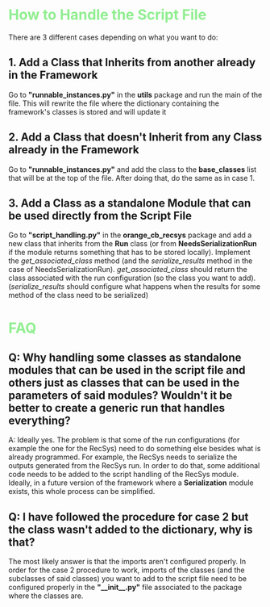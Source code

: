 <h1 style="color:lightgreen"> How to Handle the Script File </h1>

<p> There are 3 different cases depending on what you want to do:</p>

<h2> 1. Add a Class that Inherits from another already in the Framework </h2>
<p> Go to <B>"runnable_instances.py"</B> in the <B>utils</B> package and run the main of the file. This will rewrite
the file where the dictionary containing the framework's classes is stored and will update it</p>

<h2> 2. Add a Class that doesn't Inherit from any Class already in the Framework </h2>
<p> Go to <B>"runnable_instances.py"</B> and add the class to the <B>base_classes</B> list that will be at
the top of the file. After doing that, do the same as in case 1.</p>

<h2> 3. Add a Class as a standalone Module that can be used directly from the Script File </h2>
<p> Go to <B>"script_handling.py"</B> in the <B>orange_cb_recsys</B> package and add a new class that inherits from the <B>Run</B> class (or from <B>NeedsSerializationRun</B> if the module returns something that has to be stored locally). 
Implement the <I>get_associated_class</I> method (and the <I>serialize_results</I> method in the case of NeedsSerializationRun). 
<I>get_associated_class</I> should return the class associated with the run configuration (so the class you want to add). 
(<I>serialize_results</I> should configure what happens when the results for some method of the class need to be serialized)</p>

<h1 style="color:lightgreen"> FAQ </h1>

<h2> Q: Why handling some classes as standalone modules that can be used in the script file and others just as
classes that can be used in the parameters of said modules? Wouldn't it be better to create a generic run
that handles everything? </h2>
<p> A: Ideally yes. The problem is that some of the run configurations (for example the one for the RecSys) need to do something else besides what is already programmed. For example, the RecSys needs to serialize the outputs generated from
the RecSys run. In order to do that, some additional code needs to be added to the script handling of the RecSys module.
Ideally, in a future version of the framework where a <B>Serialization</B> module exists, this whole process can be simplified.</p>

<h2> Q: I have followed the procedure for case 2 but the class wasn't added to the dictionary, why is that? </h2>
<p> The most likely answer is that the imports aren't configured properly. 
In order for the case 2 procedure to work, imports of the classes (and the subclasses of said classes) you want to add to the script file need to be configured properly in the <B>"__init__.py"</B> file associated to the package where the classes are.</p>
